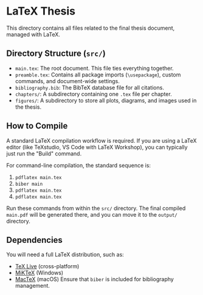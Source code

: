 # LaTeX Thesis

This directory contains all files related to the final thesis document, managed with LaTeX.

## Directory Structure (`src/`)
- `main.tex`: The root document. This file ties everything together.
- `preamble.tex`: Contains all package imports (`\usepackage`), custom commands, and document-wide settings.
- `bibliography.bib`: The BibTeX database file for all citations.
- `chapters/`: A subdirectory containing one `.tex` file per chapter.
- `figures/`: A subdirectory to store all plots, diagrams, and images used in the thesis.

## How to Compile
A standard LaTeX compilation workflow is required. If you are using a LaTeX editor (like TeXstudio, VS Code with LaTeX Workshop), you can typically just run the "Build" command.

For command-line compilation, the standard sequence is:
1.  `pdflatex main.tex`
2.  `biber main`
3.  `pdflatex main.tex`
4.  `pdflatex main.tex`

Run these commands from within the `src/` directory. The final compiled `main.pdf` will be generated there, and you can move it to the `output/` directory.

## Dependencies
You will need a full LaTeX distribution, such as:
- [TeX Live](https://www.tug.org/texlive/) (cross-platform)
- [MiKTeX](https://miktex.org/) (Windows)
- [MacTeX](https://www.tug.org/mactex/) (macOS)
Ensure that `biber` is included for bibliography management.